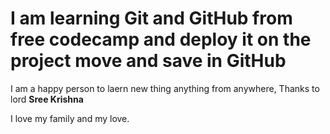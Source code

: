# I am learning Git and GitHub from free codecamp and deploy it on the project move and save in GitHub

I am a happy person to laern new thing anything from anywhere, Thanks to lord <b> Sree Krishna </b>

I love my family and my love.
